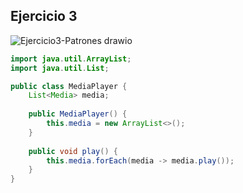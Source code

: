 
## Ejercicio 3

![Ejercicio3-Patrones drawio](https://github.com/user-attachments/assets/16d906ae-e0f3-4415-968d-5935efaab4a2)


```java
import java.util.ArrayList;
import java.util.List;

public class MediaPlayer {
	List<Media> media;
	
	public MediaPlayer() {
		this.media = new ArrayList<>();
	}
	
	public void play() {
		this.media.forEach(media -> media.play());
	}
}
```
